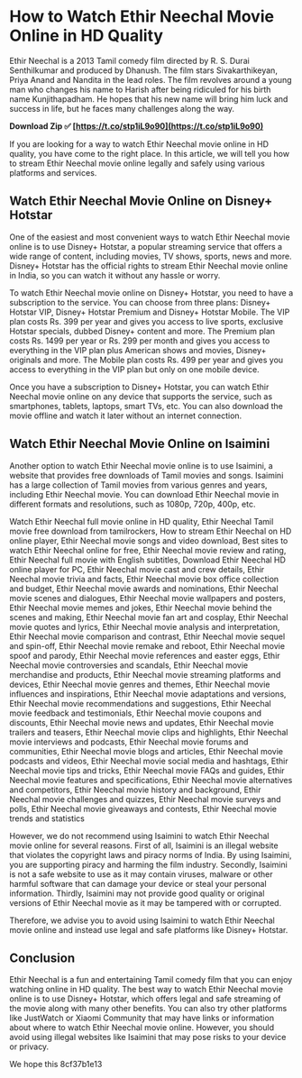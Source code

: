 # How to Watch Ethir Neechal Movie Online in HD Quality
 
Ethir Neechal is a 2013 Tamil comedy film directed by R. S. Durai Senthilkumar and produced by Dhanush. The film stars Sivakarthikeyan, Priya Anand and Nandita in the lead roles. The film revolves around a young man who changes his name to Harish after being ridiculed for his birth name Kunjithapadham. He hopes that his new name will bring him luck and success in life, but he faces many challenges along the way.
 
**Download Zip ✅ [https://t.co/stp1iL9o90](https://t.co/stp1iL9o90)**


 
If you are looking for a way to watch Ethir Neechal movie online in HD quality, you have come to the right place. In this article, we will tell you how to stream Ethir Neechal movie online legally and safely using various platforms and services.
 
## Watch Ethir Neechal Movie Online on Disney+ Hotstar
 
One of the easiest and most convenient ways to watch Ethir Neechal movie online is to use Disney+ Hotstar, a popular streaming service that offers a wide range of content, including movies, TV shows, sports, news and more. Disney+ Hotstar has the official rights to stream Ethir Neechal movie online in India, so you can watch it without any hassle or worry.
 
To watch Ethir Neechal movie online on Disney+ Hotstar, you need to have a subscription to the service. You can choose from three plans: Disney+ Hotstar VIP, Disney+ Hotstar Premium and Disney+ Hotstar Mobile. The VIP plan costs Rs. 399 per year and gives you access to live sports, exclusive Hotstar specials, dubbed Disney+ content and more. The Premium plan costs Rs. 1499 per year or Rs. 299 per month and gives you access to everything in the VIP plan plus American shows and movies, Disney+ originals and more. The Mobile plan costs Rs. 499 per year and gives you access to everything in the VIP plan but only on one mobile device.
 
Once you have a subscription to Disney+ Hotstar, you can watch Ethir Neechal movie online on any device that supports the service, such as smartphones, tablets, laptops, smart TVs, etc. You can also download the movie offline and watch it later without an internet connection.
 
## Watch Ethir Neechal Movie Online on Isaimini
 
Another option to watch Ethir Neechal movie online is to use Isaimini, a website that provides free downloads of Tamil movies and songs. Isaimini has a large collection of Tamil movies from various genres and years, including Ethir Neechal movie. You can download Ethir Neechal movie in different formats and resolutions, such as 1080p, 720p, 400p, etc.
 
Watch Ethir Neechal full movie online in HD quality,  Ethir Neechal Tamil movie free download from tamilrockers,  How to stream Ethir Neechal on HD online player,  Ethir Neechal movie songs and video download,  Best sites to watch Ethir Neechal online for free,  Ethir Neechal movie review and rating,  Ethir Neechal full movie with English subtitles,  Download Ethir Neechal HD online player for PC,  Ethir Neechal movie cast and crew details,  Ethir Neechal movie trivia and facts,  Ethir Neechal movie box office collection and budget,  Ethir Neechal movie awards and nominations,  Ethir Neechal movie scenes and dialogues,  Ethir Neechal movie wallpapers and posters,  Ethir Neechal movie memes and jokes,  Ethir Neechal movie behind the scenes and making,  Ethir Neechal movie fan art and cosplay,  Ethir Neechal movie quotes and lyrics,  Ethir Neechal movie analysis and interpretation,  Ethir Neechal movie comparison and contrast,  Ethir Neechal movie sequel and spin-off,  Ethir Neechal movie remake and reboot,  Ethir Neechal movie spoof and parody,  Ethir Neechal movie references and easter eggs,  Ethir Neechal movie controversies and scandals,  Ethir Neechal movie merchandise and products,  Ethir Neechal movie streaming platforms and devices,  Ethir Neechal movie genres and themes,  Ethir Neechal movie influences and inspirations,  Ethir Neechal movie adaptations and versions,  Ethir Neechal movie recommendations and suggestions,  Ethir Neechal movie feedback and testimonials,  Ethir Neechal movie coupons and discounts,  Ethir Neechal movie news and updates,  Ethir Neechal movie trailers and teasers,  Ethir Neechal movie clips and highlights,  Ethir Neechal movie interviews and podcasts,  Ethir Neechal movie forums and communities,  Ethir Neechal movie blogs and articles,  Ethir Neechal movie podcasts and videos,  Ethir Neechal movie social media and hashtags,  Ethir Neechal movie tips and tricks,  Ethir Neechal movie FAQs and guides,  Ethir Neechal movie features and specifications,  Ethir Neechal movie alternatives and competitors,  Ethir Neechal movie history and background,  Ethir Neechal movie challenges and quizzes,  Ethir Neechal movie surveys and polls,  Ethir Neechal movie giveaways and contests,  Ethir Neechal movie trends and statistics
 
However, we do not recommend using Isaimini to watch Ethir Neechal movie online for several reasons. First of all, Isaimini is an illegal website that violates the copyright laws and piracy norms of India. By using Isaimini, you are supporting piracy and harming the film industry. Secondly, Isaimini is not a safe website to use as it may contain viruses, malware or other harmful software that can damage your device or steal your personal information. Thirdly, Isaimini may not provide good quality or original versions of Ethir Neechal movie as it may be tampered with or corrupted.
 
Therefore, we advise you to avoid using Isaimini to watch Ethir Neechal movie online and instead use legal and safe platforms like Disney+ Hotstar.
 
## Conclusion
 
Ethir Neechal is a fun and entertaining Tamil comedy film that you can enjoy watching online in HD quality. The best way to watch Ethir Neechal movie online is to use Disney+ Hotstar, which offers legal and safe streaming of the movie along with many other benefits. You can also try other platforms like JustWatch or Xiaomi Community that may have links or information about where to watch Ethir Neechal movie online. However, you should avoid using illegal websites like Isaimini that may pose risks to your device or privacy.
 
We hope this
 8cf37b1e13
 
